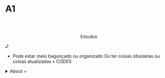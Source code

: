 # A1

   <!--título-->
<div id="user-content-toc">
  <ul align="center">
    <summary><h1 style="display: inline-block"></h1>Estudos</summary>
</div>

<!-- Presentation -->
<p>
  ♪

  -    Pode estar meio bagunçado ou organizado
   Ou ter coisas obsoletas ou coisas atualizadas
    • CODES
</p>

<!-- Dropdown -->
<details>
  <summary>About +</summary>
   
   #### AleatoriamenteRandom
   
  FaeL
</details>



<!-- GithubStats 
![VariableBee GitHub stats](https://github-readme-stats.vercel.app/api?username=faelfinger&show_icons=true&theme=gotham) -->


